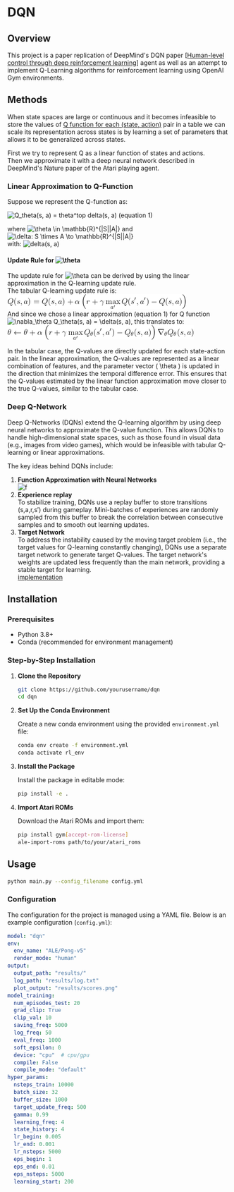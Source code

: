 # DQN

## Overview

This project is a paper replication of DeepMind's DQN paper [[Human-level control through deep reinforcement
learning](https://storage.googleapis.com/deepmind-media/dqn/DQNNaturePaper.pdf)] agent as well as an attempt to implement Q-Learning algorithms for reinforcement learning using OpenAI Gym environments. 

## Methods

When state spaces are large or continuous and it becomes infeasible to store the values of [Q function for each (state, action)](https://towardsdatascience.com/a-beginners-guide-to-q-learning-c3e2a30a653c) pair in a table 
we can scale its representation across states is by learning a set of parameters that allows it to be generalized across states.

First we try to represent Q as a linear function of states and actions. \
Then we approximate it with a deep neural network described in DeepMind's Nature paper of the Atari playing agent.
### Linear Approximation to Q-Function
Suppose we represent the Q-function as:

![Q_theta(s, a) = theta^top delta(s, a)](https://latex.codecogs.com/png.latex?Q_\theta(s,a)=\theta^\top\delta(s,a)) (equation 1)

where ![\theta \in \mathbb{R}^{|S||A|}](https://latex.codecogs.com/png.latex?\theta\in\mathbb{R}^{|S||A|) and ![\delta: S \times A \to \mathbb{R}^{|S||A|}](https://latex.codecogs.com/png.latex?\delta%3A%20S%20%5Ctimes%20A%20%5Cto%20%5Cmathbb%7BR%7D%5E%7B%7CS%7C%7CA%7C%7C%7D) \
with: 
![delta(s, a)](https://latex.codecogs.com/png.latex?[\delta(s,a)]_{s',a'}=\begin{cases}1&\text{if}s'=s,a'=a\\0&\text{otherwise}\end{cases})

#### Update Rule for ![\theta](https://latex.codecogs.com/png.latex?\theta)

The update rule for ![\theta](https://latex.codecogs.com/png.latex?\theta) 
can be derived by using the linear approximation in the Q-learning update rule. \
The tabular Q-learning update rule is: \
![Q_update](img/q_l_update.png) \
And since we chose a linear approximation (equation 1) for Q function ![\nabla_\theta Q_\theta(s, a) = \delta(s, a)](https://latex.codecogs.com/svg.image?\nabla_\theta&space;Q_\theta(s,a)=\delta(s,a)), this translates to: \
![\theta_update](img/theta_update.png)

In the tabular case, the Q-values are directly updated for each state-action pair. In the linear approximation, the Q-values are represented as a linear combination of features, and the parameter vector \( \theta \) is updated in the direction that minimizes the temporal difference error. This ensures that the Q-values estimated by the linear function approximation move closer to the true Q-values, similar to the tabular case.

### Deep Q-Network
Deep Q-Networks (DQNs) extend the Q-learning algorithm by using deep neural networks to approximate the Q-value function. This allows DQNs to handle high-dimensional state spaces, such as those found in visual data (e.g., images from video games), which would be infeasible with tabular Q-learning or linear approximations.

The key ideas behind DQNs include:
1. **Function Approximation with Neural Networks** \
![f](https://latex.codecogs.com/png.latex?Q(s,%20a;%20\theta))
2. **Experience replay** \
To stabilize training, DQNs use a replay buffer to store transitions 
(s,a,r,s′) during gameplay. Mini-batches of experiences are randomly sampled from this buffer to break the correlation between consecutive samples and to smooth out learning updates.
3. **Target Network** \
To address the instability caused by the moving target problem (i.e., the target values for Q-learning constantly changing), DQNs use a separate target network to generate target Q-values. The target network's weights are updated less frequently than the main network, providing a stable target for learning.
 \
[implementation](https://github.com/katesolonko/DQN/blob/main/q_learning/network/dqn.py)

## Installation

### Prerequisites

- Python 3.8+
- Conda (recommended for environment management)

### Step-by-Step Installation

1. **Clone the Repository**

    ```sh
    git clone https://github.com/yourusername/dqn
    cd dqn
    ```

2. **Set Up the Conda Environment**

    Create a new conda environment using the provided `environment.yml` file:

    ```sh
    conda env create -f environment.yml
    conda activate rl_env
    ```

3. **Install the Package**

    Install the package in editable mode:

    ```sh
    pip install -e .
    ```

4. **Import Atari ROMs**

    Download the Atari ROMs and import them:

    ```sh
    pip install gym[accept-rom-license]
    ale-import-roms path/to/your/atari_roms
    ```

## Usage
```sh
python main.py --config_filename config.yml
```

### Configuration

The configuration for the project is managed using a YAML file. Below is an example configuration (`config.yml`):

```yaml
model: "dqn"
env:
  env_name: "ALE/Pong-v5"
  render_mode: "human"
output:
  output_path: "results/"
  log_path: "results/log.txt"
  plot_output: "results/scores.png"
model_training:
  num_episodes_test: 20
  grad_clip: True
  clip_val: 10
  saving_freq: 5000
  log_freq: 50
  eval_freq: 1000
  soft_epsilon: 0
  device: "cpu"  # cpu/gpu
  compile: False
  compile_mode: "default"
hyper_params:
  nsteps_train: 10000
  batch_size: 32
  buffer_size: 1000
  target_update_freq: 500
  gamma: 0.99
  learning_freq: 4
  state_history: 4
  lr_begin: 0.005
  lr_end: 0.001
  lr_nsteps: 5000
  eps_begin: 1
  eps_end: 0.01
  eps_nsteps: 5000
  learning_start: 200
